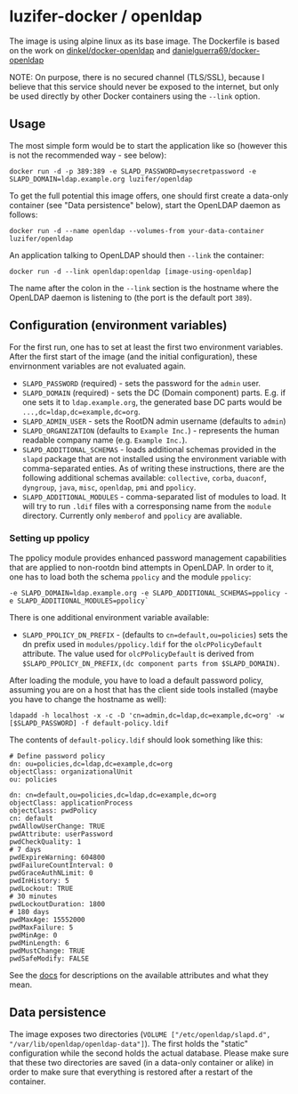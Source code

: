 # luzifer-docker / openldap

The image is using alpine linux as its base image. The Dockerfile is based on the work on [dinkel/docker-openldap](https://github.com/dinkel/docker-openldap) and [danielguerra69/docker-openldap](https://github.com/danielguerra69/docker-openldap)

NOTE: On purpose, there is no secured channel (TLS/SSL), because I believe that this service should never be exposed to the internet, but only be used directly by other Docker containers using the `--link` option.

## Usage

The most simple form would be to start the application like so (however this is not the recommended way - see below):

    docker run -d -p 389:389 -e SLAPD_PASSWORD=mysecretpassword -e SLAPD_DOMAIN=ldap.example.org luzifer/openldap

To get the full potential this image offers, one should first create a data-only container (see "Data persistence" below), start the OpenLDAP daemon as follows:

    docker run -d --name openldap --volumes-from your-data-container luzifer/openldap

An application talking to OpenLDAP should then `--link` the container:

    docker run -d --link openldap:openldap [image-using-openldap]

The name after the colon in the `--link` section is the hostname where the OpenLDAP daemon is listening to (the port is the default port `389`).

## Configuration (environment variables)

For the first run, one has to set at least the first two environment variables. After the first start of the image (and the initial configuration), these envirnonment variables are not evaluated again.

* `SLAPD_PASSWORD` (required) - sets the password for the `admin` user.
* `SLAPD_DOMAIN` (required) - sets the DC (Domain component) parts. E.g. if one sets it to `ldap.example.org`, the generated base DC parts would be `...,dc=ldap,dc=example,dc=org`.
* `SLAPD_ADMIN_USER` - sets the RootDN admin username (defaults to `admin`)
* `SLAPD_ORGANIZATION` (defaults to `Example Inc.`) - represents the human readable company name (e.g. `Example Inc.`).
* `SLAPD_ADDITIONAL_SCHEMAS` - loads additional schemas provided in the `slapd` package that are not installed using the environment variable with comma-separated enties. As of writing these instructions, there are the following additional schemas available: `collective`, `corba`, `duaconf`, `dyngroup`, `java`, `misc`, `openldap`, `pmi` and `ppolicy`.
* `SLAPD_ADDITIONAL_MODULES` - comma-separated list of modules to load. It will try to run `.ldif` files with a corresponsing name from the `module` directory. Currently only `memberof` and `ppolicy` are avaliable.


### Setting up ppolicy

The ppolicy module provides enhanced password management capabilities that are applied to non-rootdn bind attempts in OpenLDAP. In order to it, one has to load both the schema `ppolicy` and the module `ppolicy`:

```
-e SLAPD_DOMAIN=ldap.example.org -e SLAPD_ADDITIONAL_SCHEMAS=ppolicy -e SLAPD_ADDITIONAL_MODULES=ppolicy`
```

There is one additional environment variable available:

* `SLAPD_PPOLICY_DN_PREFIX` - (defaults to `cn=default,ou=policies`) sets the dn prefix used in `modules/ppolicy.ldif` for the `olcPPolicyDefault` attribute. The value used for `olcPPolicyDefault` is derived from `$SLAPD_PPOLICY_DN_PREFIX,(dc component parts from $SLAPD_DOMAIN)`.

After loading the module, you have to load a default password policy, assuming you are on a host that has the client side tools installed (maybe you have to change the hostname as well):

```
ldapadd -h localhost -x -c -D 'cn=admin,dc=ldap,dc=example,dc=org' -w [$SLAPD_PASSWORD] -f default-policy.ldif
```

The contents of `default-policy.ldif` should look something like this:

```ldif
# Define password policy
dn: ou=policies,dc=ldap,dc=example,dc=org
objectClass: organizationalUnit
ou: policies

dn: cn=default,ou=policies,dc=ldap,dc=example,dc=org
objectClass: applicationProcess
objectClass: pwdPolicy
cn: default
pwdAllowUserChange: TRUE
pwdAttribute: userPassword
pwdCheckQuality: 1
# 7 days
pwdExpireWarning: 604800
pwdFailureCountInterval: 0
pwdGraceAuthNLimit: 0
pwdInHistory: 5
pwdLockout: TRUE
# 30 minutes
pwdLockoutDuration: 1800
# 180 days
pwdMaxAge: 15552000
pwdMaxFailure: 5
pwdMinAge: 0
pwdMinLength: 6
pwdMustChange: TRUE
pwdSafeModify: FALSE
```

See the [docs](http://www.zytrax.com/books/ldap/ch6/ppolicy.html) for descriptions on the available attributes and what they mean.

## Data persistence

The image exposes two directories (`VOLUME ["/etc/openldap/slapd.d", "/var/lib/openldap/openldap-data"]`). The first holds the "static" configuration while the second holds the actual database. Please make sure that these two directories are saved (in a data-only container or alike) in order to make sure that everything is restored after a restart of the container.

